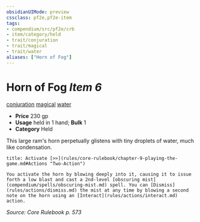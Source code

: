 ```yaml
---
obsidianUIMode: preview
cssclass: pf2e,pf2e-item
tags:
- compendium/src/pf2e/crb
- item/category/held
- trait/conjuration
- trait/magical
- trait/water
aliases: ["Horn of Fog"]
---
```

# Horn of Fog *Item 6*  
[conjuration](rules/traits/conjuration.md "Conjuration School Trait")  [magical](rules/traits/magical.md "Magical Item Trait")  [water](rules/traits/water.md "Water Energy & Element Trait")  

- **Price** 230 gp
- **Usage** held in 1 hand; **Bulk** 1
- **Category** Held

This large ram's horn perpetually glistens with tiny droplets of water, much like condensation.

```ad-embed-ability
title: Activate [>>](rules/core-rulebook/chapter-9-playing-the-game.md#Actions "Two-Action")

You activate the horn by blowing deeply into it, causing it to issue forth a low blast and cast a 2nd-level [obscuring mist](compendium/spells/obscuring-mist.md) spell. You can [Dismiss](rules/actions/dismiss.md) the mist at any time by blowing a second note on the horn using an [Interact](rules/actions/interact.md) action.
```

*Source: Core Rulebook p. 573*